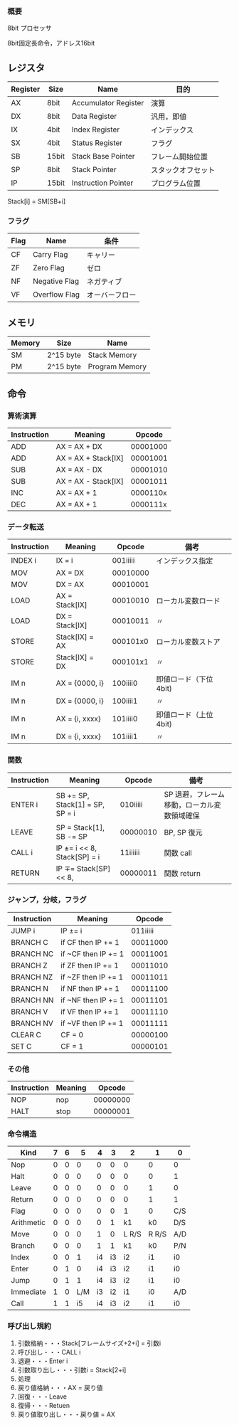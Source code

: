 ### 概要

8bit プロセッサ

8bit固定長命令，アドレス16bit

## レジスタ

| Register | Size  | Name                 | 目的               |
|----------|-------|----------------------|--------------------|
| AX       | 8bit  | Accumulator Register | 演算               |
| DX       | 8bit  | Data Register        | 汎用，即値         |
| IX       | 4bit  | Index Register       | インデックス       |
| SX       | 4bit  | Status Register      | フラグ             |
| SB       | 15bit | Stack Base Pointer   | フレーム開始位置   |
| SP       | 8bit  | Stack Pointer        | スタックオフセット |
| IP       | 15bit | Instruction Pointer  | プログラム位置     |

Stack[i] = SM[SB+i]

### フラグ

| Flag | Name          | 条件           |
|------|---------------|----------------|
| CF   | Carry Flag    | キャリー       |
| ZF   | Zero Flag     | ゼロ           |
| NF   | Negative Flag | ネガティブ     |
| VF   | Overflow Flag | オーバーフロー |

## メモリ

| Memory | Size      | Name           |
|--------|-----------|----------------|
| SM     | 2^15 byte | Stack Memory   |
| PM     | 2^15 byte | Program Memory |

## 命令

### 算術演算

| Instruction | Meaning             | Opcode   |
|-------------|---------------------|----------|
| ADD         | AX = AX + DX        | 00001000 |
| ADD         | AX = AX + Stack[IX] | 00001001 |
| SUB         | AX = AX - DX        | 00001010 |
| SUB         | AX = AX - Stack[IX] | 00001011 |
| INC         | AX = AX + 1         | 0000110x |
| DEC         | AX = AX + 1         | 0000111x |

### データ転送

| Instruction | Meaning        | Opcode   | 備考                  |
|-------------|----------------|----------|-----------------------|
| INDEX i     | IX = i         | 001iiiii | インデックス指定      |
| MOV         | AX = DX        | 00010000 |                       |
| MOV         | DX = AX        | 00010001 |                       |
| LOAD        | AX = Stack[IX] | 00010010 | ローカル変数ロード    |
| LOAD        | DX = Stack[IX] | 00010011 | 〃                    |
| STORE       | Stack[IX] = AX | 000101x0 | ローカル変数ストア    |
| STORE       | Stack[IX] = DX | 000101x1 | 〃                    |
| IM n        | AX = {0000, i} | 100iiii0 | 即値ロード（下位4bit) |
| IM n        | DX = {0000, i} | 100iiii1 | 〃                    |
| IM n        | AX = {i, xxxx} | 101iiii0 | 即値ロード（上位4bit) |
| IM n        | DX = {i, xxxx} | 101iiii1 | 〃                    |

### 関数

| Instruction | Meaning                         | Opcode   | 備考                                        |
|-------------|---------------------------------|----------|---------------------------------------------|
| ENTER i     | SB += SP, Stack[1] = SP, SP = i | 010iiiii | SP 退避，フレーム移動，ローカル変数領域確保 |
| LEAVE       | SP = Stack[1], SB -= SP         | 00000010 | BP, SP 復元                                 |
| CALL i      | IP ±= i << 8, Stack[SP] = i     | 11iiiiii | 関数 call                                   |
| RETURN      | IP ∓= Stack[SP] << 8,           | 00000011 | 関数 return                                 |

### ジャンプ，分岐，フラグ

| Instruction | Meaning             | Opcode   |
|-------------|---------------------|----------|
| JUMP i      | IP ±= i             | 011iiiii |
| BRANCH C    | if CF  then IP += 1 | 00011000 |
| BRANCH NC   | if ~CF then IP += 1 | 00011001 |
| BRANCH Z    | if ZF  then IP += 1 | 00011010 |
| BRANCH NZ   | if ~ZF then IP += 1 | 00011011 |
| BRANCH N    | if NF  then IP += 1 | 00011100 |
| BRANCH NN   | if ~NF then IP += 1 | 00011101 |
| BRANCH V    | if VF  then IP += 1 | 00011110 |
| BRANCH NV   | if ~VF then IP += 1 | 00011111 |
| CLEAR C     | CF = 0              | 00000100 |
| SET C       | CF = 1              | 00000101 |

### その他

| Instruction | Meaning | Opcode   |
|-------------|---------|----------|
| NOP         | nop     | 00000000 |
| HALT        | stop    | 00000001 |

### 命令構造

| Kind       | 7 | 6 | 5   | 4  | 3  | 2     | 1     | 0   |
|------------|---|---|-----|----|----|-------|-------|-----|
| Nop        | 0 | 0 | 0   | 0  | 0  | 0     | 0     | 0   |
| Halt       | 0 | 0 | 0   | 0  | 0  | 0     | 0     | 1   |
| Leave      | 0 | 0 | 0   | 0  | 0  | 0     | 1     | 0   |
| Return     | 0 | 0 | 0   | 0  | 0  | 0     | 1     | 1   |
| Flag       | 0 | 0 | 0   | 0  | 0  | 1     | 0     | C/S |
| Arithmetic | 0 | 0 | 0   | 0  | 1  | k1    | k0    | D/S |
| Move       | 0 | 0 | 0   | 1  | 0  | L R/S | R R/S | A/D |
| Branch     | 0 | 0 | 0   | 1  | 1  | k1    | k0    | P/N |
| Index      | 0 | 0 | 1   | i4 | i3 | i2    | i1    | i0  |
| Enter      | 0 | 1 | 0   | i4 | i3 | i2    | i1    | i0  |
| Jump       | 0 | 1 | 1   | i4 | i3 | i2    | i1    | i0  |
| Immediate  | 1 | 0 | L/M | i3 | i2 | i1    | i0    | A/D |
| Call       | 1 | 1 | i5  | i4 | i3 | i2    | i1    | i0  |

### 呼び出し規約

1. 引数格納・・・Stack[フレームサイズ+2+i] = 引数i
2. 呼び出し・・・CALL i
3. 退避・・・Enter i
4. 引数取り出し・・・引数i = Stack[2+i]
5. 処理
6. 戻り値格納・・・AX = 戻り値
7. 回復・・・Leave
8. 復帰・・・Retuen
9. 戻り値取り出し・・・戻り値 = AX
